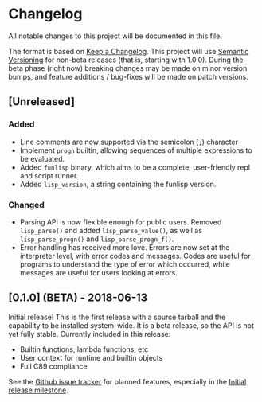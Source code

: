 Changelog
=========

All notable changes to this project will be documented in this file.

The format is based on [Keep a Changelog](http://keepachangelog.com/). This
project will use [Semantic Versioning](https://semver.org) for non-beta releases
(that is, starting with 1.0.0). During the beta phase (right now) breaking
changes may be made on minor version bumps, and feature additions / bug-fixes
will be made on patch versions.

## [Unreleased]
### Added
- Line comments are now supported via the semicolon (`;`) character
- Implement `progn` builtin, allowing sequences of multiple expressions to be
  evaluated.
- Added `funlisp` binary, which aims to be a complete, user-friendly repl and
  script runner.
- Added `lisp_version`, a string containing the funlisp version.
### Changed
- Parsing API is now flexible enough for public users. Removed `lisp_parse()`
  and added `lisp_parse_value()`, as well as `lisp_parse_progn()` and
  `lisp_parse_progn_f()`.
- Error handling has received more love. Errors are now set at the interpreter
  level, with error codes and messages. Codes are useful for programs to
  understand the type of error which occurred, while messages are useful for
  users looking at errors.

## [0.1.0] (BETA) - 2018-06-13

Initial release! This is the first release with a source tarball and the
capability to be installed system-wide. It is a beta release, so the API is not
yet fully stable. Currently included in this release:
- Builtin functions, lambda functions, etc
- User context for runtime and builtin objects
- Full C89 compliance

See the [Github issue tracker](https://github.com/brenns10/funlisp/issues) for
planned features, especially in the
[Initial release milestone](https://github.com/brenns10/funlisp/milestone/2).
